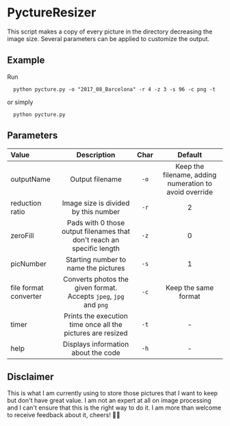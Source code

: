 # PyctureResizer
This script makes a copy of every picture in the directory decreasing the image size. Several parameters can be applied to customize the output.

## Example
Run
```
  python pycture.py -o "2017_08_Barcelona" -r 4 -z 3 -s 96 -c png -t
```
or simply
```
  python pycture.py
```

## Parameters
| **Value** | **Description** | **Char** | **Default** |
| :--- | :---: | :---: | :---: |
| outputName | Output filename | `-o` | Keep the filename, adding numeration to avoid override |
| reduction ratio | Image size is divided by this number | `-r` | 2 |
| zeroFill | Pads with 0 those output filenames that don't reach an specific length | `-z` | 0 |
| picNumber | Starting number to name the pictures | `-s` | 1 |
| file format converter | Converts photos the given format. Accepts ```jpeg```, ```jpg``` and ```png```| `-c` | Keep the same format |
| timer | Prints the execution time once all the pictures are resized | `-t` | - |
| help | Displays information about the code | `-h` | - |


## Disclaimer
This is what I am currently using to store those pictures that I want to keep but don't have great value. I am not an expert at all on image processing and I can't ensure that this is the right way to do it. I am more than welcome to receive feedback about it, cheers! 🙆🏽
